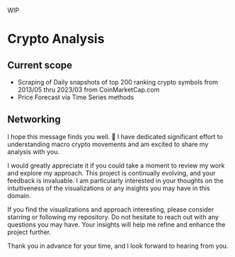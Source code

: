 WIP

# Crypto Analysis 

## Current scope
* Scraping of Daily snapshots of top 200 ranking crypto symbols from 2013/05 thru 2023/03 from CoinMarketCap.com
* Price Forecast via Time Series methods


## Networking
I hope this message finds you well. 👋 I have dedicated significant effort to understanding macro crypto movements and am excited to share my analysis with you.

I would greatly appreciate it if you could take a moment to review my work and explore my approach. This project is continually evolving, and your feedback is invaluable. I am particularly interested in your thoughts on the intuitiveness of the visualizations or any insights you may have in this domain.

If you find the visualizations and approach interesting, please consider starring or following my repository. Do not hesitate to reach out with any questions you may have. Your insights will help me refine and enhance the project further.

Thank you in advance for your time, and I look forward to hearing from you.
